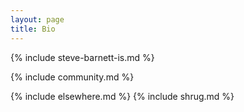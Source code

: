 ```yaml
---
layout: page
title: Bio
---
```


{% include steve-barnett-is.md %}

{% include community.md %}

{% include elsewhere.md %} {% include shrug.md %}
